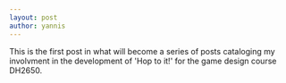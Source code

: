 ```yaml
---
layout: post
author: yannis
---
```

This is the first post in what will become a series of posts cataloging my involvment in the development of 'Hop to it!' for the game design course DH2650.
